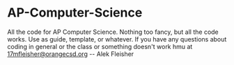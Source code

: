 AP-Computer-Science
===================

All the code for AP Computer Science. Nothing too fancy, but all the code works. Use as guide, template, or whatever. If you have any questions about coding in general or the class or something doesn't work hmu at 17mfleisher@orangecsd.org -- Alek Fleisher
